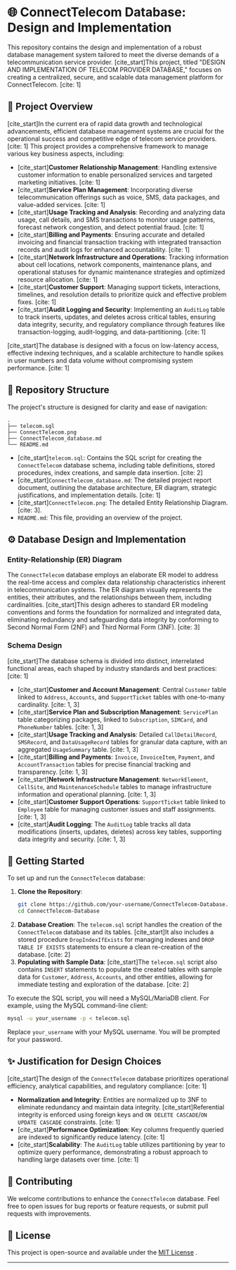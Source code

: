 # 🌐 ConnectTelecom Database: Design and Implementation

This repository contains the design and implementation of a robust database management system tailored to meet the diverse demands of a telecommunication service provider. [cite\_start]This project, titled "DESIGN AND IMPLEMENTATION OF TELECOM PROVIDER DATABASE," focuses on creating a centralized, secure, and scalable data management platform for ConnectTelecom. [cite: 1]

## 🌟 Project Overview

[cite\_start]In the current era of rapid data growth and technological advancements, efficient database management systems are crucial for the operational success and competitive edge of telecom service providers. [cite: 1] This project provides a comprehensive framework to manage various key business aspects, including:

  * [cite\_start]**Customer Relationship Management**: Handling extensive customer information to enable personalized services and targeted marketing initiatives. [cite: 1]
  * [cite\_start]**Service Plan Management**: Incorporating diverse telecommunication offerings such as voice, SMS, data packages, and value-added services. [cite: 1]
  * [cite\_start]**Usage Tracking and Analysis**: Recording and analyzing data usage, call details, and SMS transactions to monitor usage patterns, forecast network congestion, and detect potential fraud. [cite: 1]
  * [cite\_start]**Billing and Payments**: Ensuring accurate and detailed invoicing and financial transaction tracking with integrated transaction records and audit logs for enhanced accountability. [cite: 1]
  * [cite\_start]**Network Infrastructure and Operations**: Tracking information about cell locations, network components, maintenance plans, and operational statuses for dynamic maintenance strategies and optimized resource allocation. [cite: 1]
  * [cite\_start]**Customer Support**: Managing support tickets, interactions, timelines, and resolution details to prioritize quick and effective problem fixes. [cite: 1]
  * [cite\_start]**Audit Logging and Security**: Implementing an `AuditLog` table to track inserts, updates, and deletes across critical tables, ensuring data integrity, security, and regulatory compliance through features like transaction-logging, audit-logging, and data-partitioning. [cite: 1]

[cite\_start]The database is designed with a focus on low-latency access, effective indexing techniques, and a scalable architecture to handle spikes in user numbers and data volume without compromising system performance. [cite: 1]

## 📁 Repository Structure

The project's structure is designed for clarity and ease of navigation:

```
.
├── telecom.sql
├── ConnectTelecom.png
├── ConnectTelecom_database.md
└── README.md
```

  * [cite\_start]`telecom.sql`: Contains the SQL script for creating the `ConnectTelecom` database schema, including table definitions, stored procedures, index creations, and sample data insertion. [cite: 2]
  * [cite\_start]`ConnectTelecom_database.md`: The detailed project report document, outlining the database architecture, ER diagram, strategic justifications, and implementation details. [cite: 1]
  * [cite\_start]`ConnectTelecom.png`: The detailed Entity Relationship Diagram. [cite: 3].
  * `README.md`: This file, providing an overview of the project.

## ⚙️ Database Design and Implementation

### Entity-Relationship (ER) Diagram

The `ConnectTelecom` database employs an elaborate ER model to address the real-time access and complex data relationship characteristics inherent in telecommunication systems. The ER diagram visually represents the entities, their attributes, and the relationships between them, including cardinalities. [cite\_start]This design adheres to standard ER modeling conventions and forms the foundation for normalized and integrated data, eliminating redundancy and safeguarding data integrity by conforming to Second Normal Form (2NF) and Third Normal Form (3NF). [cite: 3]

### Schema Design

[cite\_start]The database schema is divided into distinct, interrelated functional areas, each shaped by industry standards and best practices: [cite: 1]

  * [cite\_start]**Customer and Account Management**: Central `Customer` table linked to `Address`, `Accounts`, and `SupportTicket` tables with one-to-many cardinality. [cite: 1, 3]
  * [cite\_start]**Service Plan and Subscription Management**: `ServicePlan` table categorizing packages, linked to `Subscription`, `SIMCard`, and `PhoneNumber` tables. [cite: 1, 3]
  * [cite\_start]**Usage Tracking and Analysis**: Detailed `CallDetailRecord`, `SMSRecord`, and `DataUsageRecord` tables for granular data capture, with an aggregated `UsageSummary` table. [cite: 1, 3]
  * [cite\_start]**Billing and Payments**: `Invoice`, `InvoiceItem`, `Payment`, and `AccountTransaction` tables for precise financial tracking and transparency. [cite: 1, 3]
  * [cite\_start]**Network Infrastructure Management**: `NetworkElement`, `CellSite`, and `MaintenanceSchedule` tables to manage infrastructure information and operational planning. [cite: 1, 3]
  * [cite\_start]**Customer Support Operations**: `SupportTicket` table linked to `Employee` table for managing customer issues and staff assignments. [cite: 1, 3]
  * [cite\_start]**Audit Logging**: The `AuditLog` table tracks all data modifications (inserts, updates, deletes) across key tables, supporting data integrity and security. [cite: 1, 3]

## 🚀 Getting Started

To set up and run the `ConnectTelecom` database:

1.  **Clone the Repository**:
    ```bash
    git clone https://github.com/your-username/ConnectTelecom-Database.git
    cd ConnectTelecom-Database
    ```
2.  **Database Creation**:
    The `telecom.sql` script handles the creation of the `ConnectTelecom` database and its tables. [cite\_start]It also includes a stored procedure `DropIndexIfExists` for managing indexes and `DROP TABLE IF EXISTS` statements to ensure a clean re-creation of the database. [cite: 2]
3.  **Populating with Sample Data**:
    [cite\_start]The `telecom.sql` script also contains `INSERT` statements to populate the created tables with sample data for `Customer`, `Address`, `Accounts`, and other entities, allowing for immediate testing and exploration of the database. [cite: 2]

To execute the SQL script, you will need a MySQL/MariaDB client. For example, using the MySQL command-line client:

```bash
mysql -u your_username -p < telecom.sql
```

Replace `your_username` with your MySQL username. You will be prompted for your password.

## ✨ Justification for Design Choices

[cite\_start]The design of the `ConnectTelecom` database prioritizes operational efficiency, analytical capabilities, and regulatory compliance: [cite: 1]

  * **Normalization and Integrity**: Entities are normalized up to 3NF to eliminate redundancy and maintain data integrity. [cite\_start]Referential integrity is enforced using foreign keys and `ON DELETE CASCADE`/`ON UPDATE CASCADE` constraints. [cite: 1]
  * [cite\_start]**Performance Optimization**: Key columns frequently queried are indexed to significantly reduce latency. [cite: 1]
  * [cite\_start]**Scalability**: The `AuditLog` table utilizes partitioning by year to optimize query performance, demonstrating a robust approach to handling large datasets over time. [cite: 1]

## 🤝 Contributing

We welcome contributions to enhance the `ConnectTelecom` database. Feel free to open issues for bug reports or feature requests, or submit pull requests with improvements.

## 📄 License

This project is open-source and available under the [MIT License](https://www.google.com/search?q=LICENSE) .

-----
